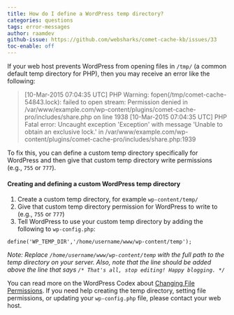 ```yaml
---
title: How do I define a WordPress temp directory?
categories: questions
tags: error-messages
author: raamdev
github-issue: https://github.com/websharks/comet-cache-kb/issues/33
toc-enable: off
---
```


If your web host prevents WordPress from opening files in `/tmp/` (a common default temp directory for PHP), then you may receive an error like the following:

> [10-Mar-2015 07:04:35 UTC] PHP Warning: fopen(/tmp/comet-cache-54843.lock): failed to open stream: Permission denied in /var/www/example.com/wp-content/plugins/comet-cache-pro/includes/share.php on line 1938
> [10-Mar-2015 07:04:35 UTC] PHP Fatal error: Uncaught exception 'Exception' with message 'Unable to obtain an exclusive lock.' in /var/www/example.com/wp-content/plugins/comet-cache-pro/includes/share.php:1939 

To fix this, you can define a custom temp directory specifically for WordPress and then give that custom temp directory write permissions (e.g., `755` or `777`).

#### Creating and defining a custom WordPress temp directory

1. Create a custom temp directory, for example `wp-content/temp/`
1. Give that custom temp directory permission for WordPress to write to (e.g., `755` or `777`)
1. Tell WordPress to use your custom temp directory by adding the following to `wp-config.php`:

```
define('WP_TEMP_DIR','/home/username/www/wp-content/temp');
```

_Note: Replace `/home/username/www/wp-content/temp` with the full path to the temp directory on your server. Also, note that the line should be added above the line that says `/* That's all, stop editing! Happy blogging. */`_

You can read more on the WordPress Codex about [Changing File Permissions](http://codex.wordpress.org/Changing_File_Permissions). If you need help creating the temp directory, setting file permissions, or updating your `wp-config.php` file, please contact your web host.
